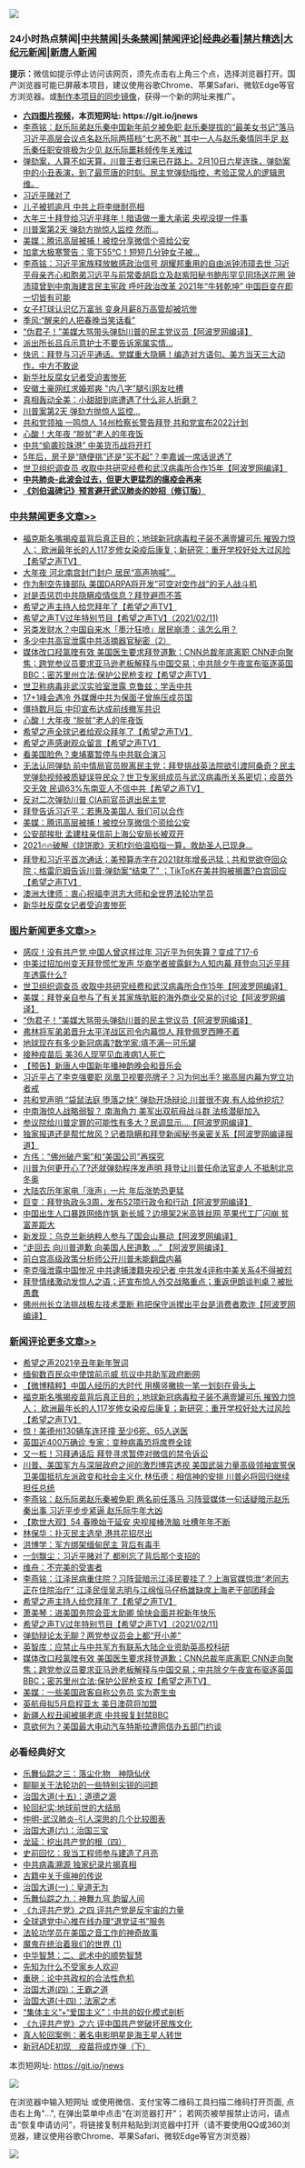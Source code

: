 ![](https://raw.githubusercontent.com/fqnews/bnews/master/64photo/fqnews-qr.jpg)

<div id="tt">
<h3>24小时热点禁闻|<a href="#%E4%B8%AD%E5%85%B1%E7%A6%81%E9%97%BB%E6%9B%B4%E5%A4%9A%E6%96%87%E7%AB%A0">中共禁闻</a>|<a href="#%E5%9B%BE%E7%89%87%E6%96%B0%E9%97%BB%E6%9B%B4%E5%A4%9A%E6%96%87%E7%AB%A0">头条禁闻</a>|<a href="#%E6%96%B0%E9%97%BB%E8%AF%84%E8%AE%BA%E6%9B%B4%E5%A4%9A%E6%96%87%E7%AB%A0">禁闻评论|<a href="#%E5%BF%85%E7%9C%8B%E7%BB%8F%E5%85%B8%E5%A5%BD%E6%96%87">经典必看|<a href="/video.md#%E7%A6%81%E7%89%87%E7%B2%BE%E9%80%89">禁片精选</a>|<a href="https://github.com/fqnews/djy/blob/master/gb/nf1351518.md#1">大纪元新闻</a>|<a href="https://github.com/fqnews/ntdtv/blob/master/gb/prog204.md#1">新唐人新闻</a></h3>
<div><b>提示：</b>微信如提示停止访问该网页，须先点击右上角三个点，选择浏览器打开。国产浏览器可能已屏蔽本项目，建议使用谷歌Chrome、苹果Safari、微软Edge等官方浏览器。或<a href="https://github.com/fqnews/bnews/blob/master/%E5%88%B6%E4%BD%9Cgit%E7%A6%81%E9%97%BB%E9%95%9C%E5%83%8F.md">制作本项目的同步镜像</a>，获得一个新的网址来推广。</div>
<ul>
<li><b><a href="http://d1.bdrive.tk/64.mp4" target="_blank">六四图片视频</a>，本页短网址: https://git.io/jnews</b></li>
<li><a href="/comments/20210211/1485722.md">李燕铭：赵乐际弟赵乐秦中国新年前夕被免职 赵乐秦提拔的“最美女书记”落马 习近平高层会议点名赵乐际两搭档“七恶不赦” 其中一人与赵乐秦情同手足 赵乐秦任职安排极为少见 赵乐际噩耗频传年关难过</a></li>
<li><a href="/comments/20210211/1485795.md">弹劾案，人算不如天算，川普王者归来已在路上。2月10日六星连珠，弹劾案中的小丑表演，到了最荒唐的时刻。民主党弹劾指控，考验正常人的逻辑思维。</a></li>
<li><a href="/ssgc/20210211/1485821.md">习近平赌对了</a></li>
<li><a href="/cbnews/20210211/1485686.md">儿子被抓逾月 中共上将李继耐亮相</a></li>
<li><a href="/comments/20210211/1485651.md">大年三十拜登给习近平拜年！暗语做一重大承诺 央视没提一件事</a></li>
<li><a href="/headline/20210211/1485741.md">川普案第2天 弹劾方抛惊人监控 然而…</a></li>
<li><a href="/cbnews/20210211/1485853.md">美媒：腾讯高层被捕！被控分享微信个资给公安</a></li>
<li><a href="/cnnews/20210212/1485958.md">加拿大极寒警告：零下55°C！短短几分钟女子被…</a></li>
<li><a href="/comments/20210212/1485921.md">李燕铭：习近平家族释放敏感政治信号 胡耀邦重用的自由派钟沛璋去世 习近平母亲齐心和胞弟习远平与前常委胡启立及赵紫阳秘书鲍彤罕见同场送花圈 钟沛璋曾到中南海建言民主宪政 呼吁政治改革 2021年“牛转乾坤” 中国巨变在即一切皆有可能</a></li>
<li><a href="/cbnews/20210211/1485705.md">女子打球认识亿万富翁 变身月薪8万高管却被坑惨</a></li>
<li><a href="/ssgc/20210212/1485961.md">季风:“醒来的人把春晚当笑话看”</a></li>
<li><a href="/topimagenews/20210211/1485664.md">“伪君子！”美媒大骂带头弹劾川普的民主党议员【阿波罗网编译】</a></li>
<li><a href="/cbnews/20210211/1485724.md">派出所长吕兵示意护士不要告诉家属实情…</a></li>
<li><a href="/bannedvideo/20210212/1486003.md">快讯：拜登与习近平通话。党媒重大隐瞒！编造对方语句。美方当天三大动作，中方不敢说</a></li>
<li><a href="/cbnews/20210211/1485798.md">新华社反腐女记者受迫害惨死</a></li>
<li><a href="/yule/20210211/1485773.md">安徽土豪网红求婚郑爽 "内八字”腿引网友吐槽</a></li>
<li><a href="/yule/20210211/1485815.md">真相轰动全美：小甜甜到底遭遇了什么非人折磨？</a></li>
<li><a href="/cnnews/20210211/1485772.md">川普案第2天 弹劾方抛惊人监控…</a></li>
<li><a href="/cnnews/20210212/1485935.md">共和党领袖 一鸣惊人 14州检察长警告拜登 共和党宣布2022计划</a></li>
<li><a href="/cbnews/20210212/1485974.md">心酸！大年夜 “脱贫”老人的年夜饭</a></li>
<li><a href="/cnnews/20210212/1485984.md">中共“偷袭珍珠港” 中美货币战将开打</a></li>
<li><a href="/lifebaike/20210211/1485656.md">5年后，房子是“随便挑”还是“买不起”？李嘉诚一席话说透了</a></li>
<li><a href="/topimagenews/20210211/1485805.md">世卫组织调查员 收取中共研究经费和武汉病毒所合作15年【阿波罗网编译】</a></li>
<li><b><a href="/comments/20200211/1275071.md" target="_blank">中共肺炎-此波会过去，但更大更猛烈的瘟疫会再来</a></b></li>
<li><b><a href="/comments/20200207/1272816.md" target="_blank">《刘伯温碑记》预言避开武汉肺炎的妙招（修订版）</a></b></li>
</ul>
</div>

<div class="catlist">
<h3><a href="/cbnews/" target="_blank">中共禁闻</a><span><a href="/cbnews/" target="_blank" rel="nofollow">更多文章>></a></span></h3>
<ul>
<li><a href="/comments/20210212/1486155.md" target="_blank">福克斯名嘴揭疫苗背后真正目的；地球新冠病毒粒子装不满壹罐可乐 摧毁力惊人； 欧洲最年长的人117岁修女染疫后康复；新研究：重开学校好处大过风险【希望之声TV】</a></li>
<li><a href="/cbnews/20210212/1486146.md" target="_blank">大年夜 河北南宫封门封户 居民“高声呐喊”…</a></li>
<li><a href="/cbnews/20210212/1486119.md" target="_blank">作为制空先锋部队 美国DARPA将开发&#8221;可空对空作战&#8221;的无人战斗机</a></li>
<li><a href="/cbnews/20210212/1486104.md" target="_blank">对是否惩罚中共隐瞒疫情信息？拜登避而不答</a></li>
<li><a href="/comments/20210212/1486087.md" target="_blank">希望之声主持人给您拜年了【希望之声TV】</a></li>
<li><a href="/comments/20210212/1486038.md" target="_blank">希望之声TV过年特别节目【希望之声TV】（2021/02/11)</a></li>
<li><a href="/cbnews/20210212/1486028.md" target="_blank">另类发财水？中国自来水「墨汁狂喷」居民崩溃：该怎么用？</a></li>
<li><a href="/cbnews/20210212/1486021.md" target="_blank">多少中共高官泄露中共活摘器官秘密（2）</a></li>
<li><a href="/comments/20210212/1486013.md" target="_blank">媒体改口羟氯喹有效 美国医生要求拜登道歉；CNN总裁年底离职  CNN走向聚焦；跨党参议员要求亚马逊老板解释与中国交易；中共除夕午夜宣布驱逐英国BBC；密苏里州立法:保护公民枪支权【希望之声TV】</a></li>
<li><a href="/cbnews/20210212/1485977.md" target="_blank">世卫称病毒非武汉实验室泄露 克鲁兹：学舌中共</a></li>
<li><a href="/cbnews/20210212/1485976.md" target="_blank">17+1峰会遇冷 外媒爆中共为保面子曾施压成员国</a></li>
<li><a href="/cbnews/20210212/1485975.md" target="_blank">僵持数月后 中印宣布达成前线撤军共识</a></li>
<li><a href="/cbnews/20210212/1485974.md" target="_blank">心酸！大年夜 “脱贫”老人的年夜饭</a></li>
<li><a href="/comments/20210212/1485973.md" target="_blank">希望之声全球记者给观众拜年了【希望之声TV】</a></li>
<li><a href="/comments/20210212/1485972.md" target="_blank">希望之声感谢观众留言【希望之声TV】</a></li>
<li><a href="/cbnews/20210212/1485950.md" target="_blank">看美国脸色？柬埔寨暂停与中共联合演习</a></li>
<li><a href="/comments/20210212/1485908.md" target="_blank">无法认同弹劾 前中情局官员脱离民主党；拜登挑战英法院欲引渡阿桑奇？民主党弹劾视频被质疑误导民众？世卫专家组成员与武汉病毒所关系密切；疫苗外交无效  民调63%东南亚人不信中共【希望之声TV】</a></li>
<li><a href="/cbnews/20210212/1485902.md" target="_blank">反对二次弹劾川普 CIA前官员退出民主党</a></li>
<li><a href="/cbnews/20210211/1485854.md" target="_blank">拜登告诉习近平：若惠及美国人 我们可以合作</a></li>
<li><a href="/cbnews/20210211/1485853.md" target="_blank">美媒：腾讯高层被捕！被控分享微信个资给公安</a></li>
<li><a href="/cbnews/20210211/1485852.md" target="_blank">公安部挨批 孟建柱亲信前上海公安局长被双开</a></li>
<li><a href="/comments/20210211/1485804.md" target="_blank">2021🔥🔥破解《烧饼歌》天机❗刘伯温掐指一算，救劫圣人已现身&#8230;</a></li>
<li><a href="/comments/20210211/1485803.md" target="_blank">拜登和习近平首次通话；美预算赤字在2021财年增⻑迅猛；共和党欲夺回众院；格雷厄姆告诉川普:弹劾案“结束了” ；TikToK在美并购被搁置?白宫回应【希望之声TV】</a></li>
<li><a href="/cbnews/20210211/1485734.md" target="_blank">澳洲大律师：衷心祝福李洪志大师和全世界法轮功学员</a></li>
<li><a href="/cbnews/20210211/1485798.md" target="_blank">新华社反腐女记者受迫害惨死</a></li>

</ul>
</div>
<div class="catlist">
<h3><a href="/topimagenews/" target="_blank">图片新闻</a><span><a href="/topimagenews/" target="_blank" rel="nofollow">更多文章>></a></span></h3>
<ul>
<li><a href="/topimagenews/20210212/1486080.md" target="_blank">感叹！没有共产党 中国人曾这样过年 习近平为何失算？变成了17-6</a></li>
<li><a href="/topimagenews/20210212/1486002.md" target="_blank">中美过招加州变天拜登慌忙发声 华裔学者披露鲜为人知内幕 拜登向习近平拜年透露什么?</a></li>
<li><a href="/topimagenews/20210211/1485805.md" target="_blank">世卫组织调查员 收取中共研究经费和武汉病毒所合作15年【阿波罗网编译】</a></li>
<li><a href="/topimagenews/20210211/1485723.md" target="_blank">美媒：拜登亲自参与了有关其家族肮脏的海外商业交易的讨论【阿波罗网编译】</a></li>
<li><a href="/topimagenews/20210211/1485664.md" target="_blank">“伪君子！”美媒大骂带头弹劾川普的民主党议员【阿波罗网编译】</a></li>
<li><a href="/comments/20210211/1485626.md" target="_blank">弗林将军弟弟晋升太平洋战区司令内幕惊人 拜登佩罗西睡不着</a></li>
<li><a href="/topimagenews/20210211/1485597.md" target="_blank">地球现在有多少新冠病毒?数学家:填不满一可乐罐</a></li>
<li><a href="/comments/20210211/1485280.md" target="_blank">接种疫苗后 美36人现罕见血液病1人死亡</a></li>
<li><a href="/comments/20210211/1485505.md" target="_blank">【预告】新唐人中国新年播神韵晚会和音乐会</a></li>
<li><a href="/topimagenews/20210211/1485464.md" target="_blank">习近平占了李克强要职 凤凰卫视要亮牌子？习为何出手? 揭高层内幕为党立功者戒</a></li>
<li><a href="/topimagenews/20210211/1485442.md" target="_blank">共和党声明 “袋鼠法庭 堕落之快” 弹劾开场辩论,川普很不爽,有人给他挖坑?</a></li>
<li><a href="/topimagenews/20210211/1485441.md" target="_blank">中南海惊人战略弱智？ 南海角力 美军出双航母战斗群 法核潜艇加入</a></li>
<li><a href="/topimagenews/20210210/1485076.md" target="_blank">参议院给川普定罪的可能性有多大？民调显示&#8230;【阿波罗网编译】</a></li>
<li><a href="/topimagenews/20210210/1485012.md" target="_blank">独家报道还是帮忙放风？记者隐瞒和拜登新闻秘书亲密关系【阿波罗网编译报道】</a></li>
<li><a href="/comments/20210210/1484730.md" target="_blank">方伟：“佛州破产案”和“美国公司”再探究</a></li>
<li><a href="/topimagenews/20210210/1484803.md" target="_blank">川普为何更开心了?还就弹劾程序发声明 拜登让川普任命法官走人 不抵制北京冬奥</a></li>
<li><a href="/topimagenews/20210210/1484781.md" target="_blank">大陆农历年家电「涨声」一片 年后涨势恐更猛</a></li>
<li><a href="/topimagenews/20210210/1484666.md" target="_blank">巨变：拜登执政头3周，发布52项行政令和行动【阿波罗网编译】</a></li>
<li><a href="/topimagenews/20210209/1484507.md" target="_blank">中国出生人口暴跌网络炸锅 新长城？边境架2米高铁丝网 苹果代工厂闪崩 贫富差距大</a></li>
<li><a href="/topimagenews/20210209/1484483.md" target="_blank">新发现：乌克兰新纳粹人参与了国会山暴动【阿波罗网编译】</a></li>
<li><a href="/topimagenews/20210209/1484411.md" target="_blank">“走回去 向川普道歉 向美国人民道歉 &#8230;&#8221; 【阿波罗网编译】</a></li>
<li><a href="/topimagenews/20210209/1484185.md" target="_blank">前白宫高级政策分析师公开川普未能翻盘内幕</a></li>
<li><a href="/topimagenews/20210209/1484062.md" target="_blank">李克强泄露中国惨况 中共逮捕澳籍央视记者 中共发4评称中美关系4不得被怼</a></li>
<li><a href="/topimagenews/20210209/1483953.md" target="_blank">拜登情绪激动发惊人之语；还宣布惊人外交战略重点；重返伊朗谈判桌？被批愚蠢</a></li>
<li><a href="/topimagenews/20210208/1483849.md" target="_blank">佛州州长立法挑战极左技术垄断 称把保守派撵出平台是消费者欺诈【阿波罗网编译】</a></li>

</ul>
</div>
<div class="catlist">
<h3><a href="/comments/" target="_blank">新闻评论</a><span><a href="/comments/" target="_blank" rel="nofollow">更多文章>></a></span></h3>
<ul>
<li><a href="/comments/20210212/1486162.md" target="_blank">希望之声2021辛丑年新年贺词</a></li>
<li><a href="/comments/20210212/1486161.md" target="_blank">缅甸数百民众中使馆前示威 抗议中共助军政府断网</a></li>
<li><a href="/comments/20210212/1486158.md" target="_blank">【微博精粹】中国人经历的大时代 用横竖撇捺一笔一划刻在骨头上</a></li>
<li><a href="/comments/20210212/1486155.md" target="_blank">福克斯名嘴揭疫苗背后真正目的；地球新冠病毒粒子装不满壹罐可乐 摧毁力惊人； 欧洲最年长的人117岁修女染疫后康复；新研究：重开学校好处大过风险【希望之声TV】</a></li>
<li><a href="/comments/20210212/1486132.md" target="_blank">惊！美德州130辆车连环撞 至少6死、65人送医</a></li>
<li><a href="/comments/20210212/1486131.md" target="_blank">英国近400万确诊 专家：变种病毒恐将席卷全球</a></li>
<li><a href="/comments/20210212/1486130.md" target="_blank">又一桩！习拜通话后 拜登寻求暂停对微信的禁令诉讼</a></li>
<li><a href="/comments/20210212/1486116.md" target="_blank">川普、美国军方与深层政府之间的激烈博弈透视 美国武装力量高级领袖宣誓保卫美国抵抗左派政变和社会主义化   林伍德：相信神的安排 川普必将回归继续担任总统</a></li>
<li><a href="/comments/20210212/1486114.md" target="_blank">李燕铭：赵乐际弟赵乐秦被免职 两名前任落马 习阵营媒体一句话疑暗示赵乐秦出事 习近平步步紧逼 赵乐际牛年大凶</a></li>
<li><a href="/comments/20210212/1486110.md" target="_blank">【欺世大观】54 春晚始于延安 央视接棒洗脑 吐槽年年不断</a></li>
<li><a href="/comments/20210212/1486100.md" target="_blank">林保华：扑灭民主选举 港共花招尽出</a></li>
<li><a href="/comments/20210212/1486099.md" target="_blank">洪博学：军方绑架缅甸民主 背后有毒手</a></li>
<li><a href="/comments/20210212/1486098.md" target="_blank">一剑飘尘：习近平赌对了 都别忘了背后那个支招的</a></li>
<li><a href="/comments/20210212/1486097.md" target="_blank">维舟：不完美的受害者</a></li>
<li><a href="/comments/20210212/1486089.md" target="_blank">李燕铭：江泽民病重住院？习阵营暗示江泽民要挂了？上海官媒惊泄“老同志正在住院治疗” 江泽民侄吴志明与江绵恒马仔杨雄缺席上海老干部团拜会</a></li>
<li><a href="/comments/20210212/1486087.md" target="_blank">希望之声主持人给您拜年了【希望之声TV】</a></li>
<li><a href="/comments/20210212/1486071.md" target="_blank">萧美琴：进美国务院会亚太助卿 愉快会面并祝新年快乐</a></li>
<li><a href="/comments/20210212/1486038.md" target="_blank">希望之声TV过年特别节目【希望之声TV】（2021/02/11)</a></li>
<li><a href="/comments/20210212/1486020.md" target="_blank">弹劾辩论太无聊？两党参议员会上都“开小差”</a></li>
<li><a href="/comments/20210212/1486019.md" target="_blank">英智库：应禁止与中共军方有联系大陆企业资助英高校科研</a></li>
<li><a href="/comments/20210212/1486013.md" target="_blank">媒体改口羟氯喹有效 美国医生要求拜登道歉；CNN总裁年底离职  CNN走向聚焦；跨党参议员要求亚马逊老板解释与中国交易；中共除夕午夜宣布驱逐英国BBC；密苏里州立法:保护公民枪支权【希望之声TV】</a></li>
<li><a href="/comments/20210212/1486012.md" target="_blank">美媒：一些美国政客自称公务员 实为寄生虫</a></li>
<li><a href="/comments/20210212/1486011.md" target="_blank">英航母拟5月启程亚太 美日澳荷将加盟</a></li>
<li><a href="/comments/20210212/1486001.md" target="_blank">新疆人权丑闻被揭老底 中共报复封禁BBC</a></li>
<li><a href="/comments/20210212/1485994.md" target="_blank">意欲何为？美国最大电动汽车特斯拉遭网信办五部门约谈</a></li>

</ul>
</div>

<div class="catlist">
<h3>必看经典好文</h3>
<ul>
<li><a href="/tculture/20190101/1056889.md" target="_blank">乐舞仙踪之三：落尘化物　神隐仙伏</a></li>
<li><a href="/comments/20190417/1114875.md" target="_blank">聊聊关于法轮功的一些特别尖锐的问题</a></li>
<li><a href="/topimagenews/20180322/917868.md" target="_blank">治国大道(十五)：道德之源</a></li>
<li><a href="/comments/20200920/582873.md" target="_blank">轮回纪实:地球前世的大结局</a></li>
<li><a href="/comments/20200620/1347687.md" target="_blank">仲明-武汉肺炎-引人深思的几个比较图表</a></li>
<li><a href="/cbnews/20180312/913459.md" target="_blank">治国大道(六)：治国三宝</a></li>
<li><a href="/comments/20200930/1405812.md" target="_blank">龙延：挖出共产党的根（四）</a></li>
<li><a href="/aomi/history/20141104/323033.md" target="_blank">史前回忆：我当工程师参与建造了月亮</a></li>
<li><a href="/ccpdope/20200412/1311165.md" target="_blank">中共病毒溯源 独家纪录片揭真相</a></li>
<li><a href="/ccpdope/20200531/1337409.md" target="_blank">古籍中关于瘟神的传说</a></li>
<li><a href="/cbnews/20180307/911097.md" target="_blank">治国大道(一)：皇道无为</a></li>
<li><a href="/tculture/20170718/793528.md" target="_blank">乐舞仙踪之九：神舞九穹 韵留人间</a></li>
<li><a href="/bookonline/20131116/201053.md" target="_blank">《九评共产党》之四 评共产党是反宇宙的力量</a></li>
<li><a href="/cbnews/20200819/1382346.md" target="_blank">全球退党中心推在线办理“退党证书”服务</a></li>
<li><a href="/comments/20200511/1326751.md" target="_blank">法轮功学员在美国之音工作的神奇故事</a></li>
<li><a href="/topimagenews/20180519/944624.md" target="_blank">魔鬼在统治着我们的世界 (1)</a></li>
<li><a href="/comments/20200605/783249.md" target="_blank">中华智慧：二、武术中的顺势智慧</a></li>
<li><a href="/comments/20200620/1346848.md" target="_blank">先知为什么不受家乡人欢迎</a></li>
<li><a href="/comments/20200705/783271.md" target="_blank">重磅：论中共政权的合法性危机</a></li>
<li><a href="/cbnews/20180310/912637.md" target="_blank">治国大道(四)：王霸之道</a></li>
<li><a href="/cbnews/20180320/916962.md" target="_blank">治国大道(十四)：法家之术</a></li>
<li><a href="/comments/20201007/1409565.md" target="_blank">“集体主义”+“爱国主义”：中共的奴化模式剖析</a></li>
<li><a href="/bookonline/20131116/201050.md" target="_blank">《九评共产党》之六 评中国共产党破坏民族文化</a></li>
<li><a href="/comments/20200523/1332915.md" target="_blank">真人轮回案例：著名电影明星是海王星人转世</a></li>
<li><a href="/headline/20200908/1392940.md" target="_blank">新冠ADE初现　疫苗将成炸弹（下）</a></li>

</ul>
</div>

本页短网址: https://git.io/jnews

![](https://raw.githubusercontent.com/fqnews/bnews/master/64photo/fqnews-qr.jpg)

在浏览器中输入短网址 或使用微信、支付宝等二维码工具扫描二维码打开页面, 点击右上角"...", 在弹出菜单中点击“在浏览器打开”； 若网页被举报禁止访问，请点击“恢复申请访问”，将链接复制并粘贴到浏览器中打开（请不要使用QQ或360浏览器，建议使用谷歌Chrome、苹果Safari、微软Edge等官方浏览器）

![](https://raw.githubusercontent.com/fqnews/bnews/master/64photo/wx.jpg)